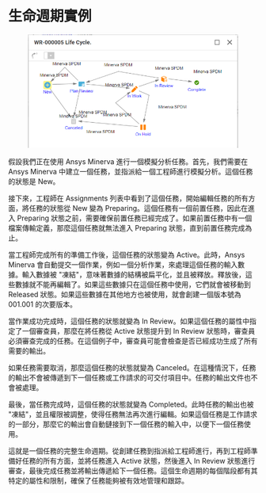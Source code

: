 # 生命週期實例

<figure><img src="../.gitbook/assets/image (2).png" alt=""><figcaption></figcaption></figure>

假設我們正在使用 Ansys Minerva 進行一個模擬分析任務。首先，我們需要在 Ansys Minerva 中建立一個任務，並指派給一個工程師進行模擬分析。這個任務的狀態是 New。&#x20;

接下來，工程師在 Assignments 列表中看到了這個任務，開始編輯任務的所有方面，將任務的狀態從 New 變為 Preparing。這個任務有一個前置任務，因此在進入 Preparing 狀態之前，需要確保前置任務已經完成了。如果前置任務中有一個檔案傳輸定義，那麼這個任務就無法進入 Preparing 狀態，直到前置任務完成為止。&#x20;

當工程師完成所有的準備工作後，這個任務的狀態變為 Active。此時，Ansys Minerva 會自動提交一個作業，例如一個分析作業，來處理這個任務的輸入數據。輸入數據被 "凍結"，意味著數據的結構被扁平化，並且被釋放。釋放後，這些數據就不能再編輯了。如果這些數據只在這個任務中使用，它們就會被移動到 Released 狀態。如果這些數據在其他地方也被使用，就會創建一個版本號為 001.001 的次要版本。&#x20;

當作業成功完成時，這個任務的狀態就變為 In Review。如果這個任務的屬性中指定了一個審查員，那麼在將任務從 Active 狀態提升到 In Review 狀態時，審查員必須審查完成的任務。在這個例子中，審查員可能會檢查是否已經成功生成了所有需要的輸出。

如果任務需要取消，那麼這個任務的狀態就變為 Canceled。在這種情況下，任務的輸出不會被傳遞到下一個任務或工作請求的可交付項目中。任務的輸出文件也不會被處理。&#x20;

最後，當任務完成時，這個任務的狀態就變為 Completed。此時任務的輸出也被 "凍結"，並且權限被調整，使得任務無法再次進行編輯。如果這個任務是工作請求的一部分，那麼它的輸出會自動鏈接到下一個任務的輸入中，以便下一個任務使用。&#x20;

這就是一個任務的完整生命週期。從創建任務到指派給工程師進行，再到工程師準備好任務的所有方面，並將任務進入 Active 狀態，然後進入 In Review 狀態進行審查，最後完成任務並將輸出傳遞給下一個任務。這個生命週期的每個階段都有其特定的屬性和限制，確保了任務能夠被有效地管理和跟踪。

